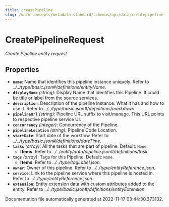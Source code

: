 ```yaml
---
title: createPipeline
slug: /main-concepts/metadata-standard/schemas/api/data/createpipeline
---
```


# CreatePipelineRequest

*Create Pipeline entity request*

## Properties

- **`name`**: Name that identifies this pipeline instance uniquely. Refer to *../../type/basic.json#/definitions/entityName*.
- **`displayName`** *(string)*: Display Name that identifies this Pipeline. It could be title or label from the source services.
- **`description`**: Description of the pipeline instance. What it has and how to use it. Refer to *../../type/basic.json#/definitions/markdown*.
- **`pipelineUrl`** *(string)*: Pipeline URL suffix to visit/manage. This URL points to respective pipeline service UI.
- **`concurrency`** *(integer)*: Concurrency of the Pipeline.
- **`pipelineLocation`** *(string)*: Pipeline Code Location.
- **`startDate`**: Start date of the workflow. Refer to *../../type/basic.json#/definitions/dateTime*.
- **`tasks`** *(array)*: All the tasks that are part of pipeline. Default: `None`.
  - **Items**: Refer to *../../entity/data/pipeline.json#/definitions/task*.
- **`tags`** *(array)*: Tags for this Pipeline. Default: `None`.
  - **Items**: Refer to *../../type/tagLabel.json*.
- **`owner`**: Owner of this pipeline. Refer to *../../type/entityReference.json*.
- **`service`**: Link to the pipeline service where this pipeline is hosted in. Refer to *../../type/entityReference.json*.
- **`extension`**: Entity extension data with custom attributes added to the entity. Refer to *../../type/basic.json#/definitions/entityExtension*.


Documentation file automatically generated at 2022-11-17 03:44:30.373132.
